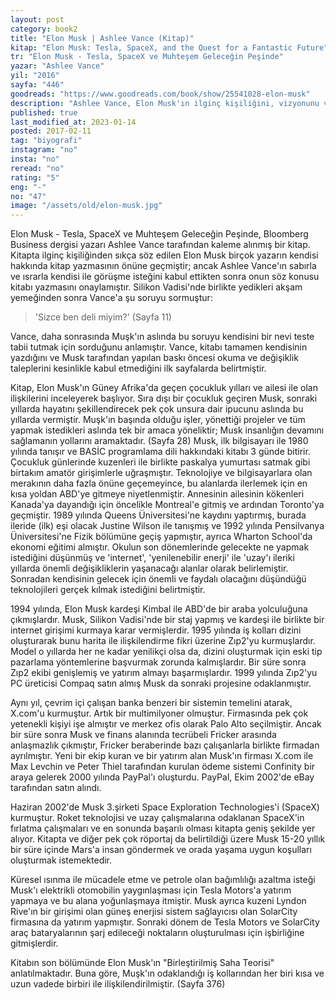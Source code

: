 ```yaml
---
layout: post  
category: book2  
title: "Elon Musk | Ashlee Vance (Kitap)"  
kitap: "Elon Musk: Tesla, SpaceX, and the Quest for a Fantastic Future"  
tr: "Elon Musk - Tesla, SpaceX ve Muhteşem Geleceğin Peşinde"  
yazar: "Ashlee Vance"  
yil: "2016"  
sayfa: "446"  
goodreads: "https://www.goodreads.com/book/show/25541028-elon-musk"
description: "Ashlee Vance, Elon Musk'ın ilginç kişiliğini, vizyonunu ve Tesla, SpaceX gibi girişimlerini anlatıyor."
published: true
last_modified_at: 2023-01-14
posted: 2017-02-11
tag: "biyografi"
instagram: "no"
insta: "no"
reread: "no"
rating: "5"
eng: "-"
no: "47"
image: "/assets/old/elon-musk.jpg"
---
```


Elon Musk - Tesla, SpaceX ve Muhteşem Geleceğin Peşinde, Bloomberg Business dergisi yazarı Ashlee Vance tarafından kaleme alınmış bir kitap. Kitapta ilginç kişiliğinden sıkça söz edilen Elon Musk birçok yazarın kendisi hakkında kitap yazmasının önüne geçmiştir; ancak Ashlee Vance'ın sabırla ve ısrarla kendisi ile görüşme isteğini kabul ettikten sonra onun söz konusu kitabı yazmasını onaylamıştır. Silikon Vadisi'nde birlikte yedikleri akşam yemeğinden sonra Vance'a şu soruyu sormuştur:  
  
> 'Sizce ben deli miyim?' (Sayfa 11)  
  
Vance, daha sonrasında Muşk'ın aslında bu soruyu kendisini bir nevi teste tabii tutmak için sorduğunu anlamıştır. Vance, kitabı tamamen kendisinin yazdığını ve Musk tarafından yapılan baskı öncesi okuma ve değişiklik taleplerini kesinlikle kabul etmediğini ilk sayfalarda belirtmiştir.  
 
Kitap, Elon Musk'ın Güney Afrika'da geçen çocukluk yılları ve ailesi ile olan ilişkilerini inceleyerek başlıyor. Sıra dışı bir çocukluk geçiren Musk, sonraki yıllarda hayatını şekillendirecek pek çok unsura dair ipucunu aslında bu yıllarda vermiştir. Muşk'ın başında olduğu işler, yönettiği projeler ve tüm yapmak istedikleri aslında tek bir amaca yöneliktir; Musk insanlığın devamını sağlamanın yollarını aramaktadır. (Sayfa 28) Musk, ilk bilgisayarı ile 1980 yılında tanışır ve BASİC programlama dili hakkındaki kitabı 3 günde bitirir. Çocukluk günlerinde kuzenleri ile birlikte paskalya yumurtası satmak gibi birtakım amatör girişimlerle uğraşmıştır. Teknolojiye ve bilgisayarlara olan merakının daha fazla önüne geçemeyince, bu alanlarda ilerlemek için en kısa yoldan ABD'ye gitmeye niyetlenmiştir. Annesinin ailesinin kökenleri Kanada'ya dayandığı için öncelikle Montreal'e gitmiş ve ardından Toronto'ya geçmiştir. 1989 yılında Queens Üniversitesi'ne kaydını yaptırmış, burada ileride (ilk) eşi olacak Justine Wilson ile tanışmış ve 1992 yılında Pensilvanya Üniversitesi'ne Fizik bölümüne geçiş yapmıştır, ayrıca Wharton School'da ekonomi eğitimi almıştır. Okulun son dönemlerinde gelecekte ne yapmak istediğini düşünmüş ve 'internet', 'yenilenebilir enerji' ile 'uzay'ı ileriki yıllarda önemli değişikliklerin yaşanacağı alanlar olarak belirlemiştir. Sonradan kendisinin gelecek için önemli ve faydalı olacağını düşündüğü teknolojileri gerçek kılmak istediğini belirtmiştir.  
  
1994 yılında, Elon Musk kardeşi Kimbal ile ABD'de bir araba yolculuğuna çıkmışlardır. Musk, Silikon Vadisi'nde bir staj yapmış ve kardeşi ile birlikte bir internet girişimi kurmaya karar vermişlerdir. 1995 yılında iş kolları dizini oluşturarak bunu harita ile ilişkilendirme fikri üzerine Zıp2'yu kurmuşlardır. Model o yıllarda her ne kadar yenilikçi olsa da, dizini oluşturmak için eski tip pazarlama yöntemlerine başvurmak zorunda kalmışlardır. Bir süre sonra Zıp2 ekibi genişlemiş ve yatırım almayı başarmışlardır. 1999 yılında Zıp2'yu PC üreticisi Compaq satın almış Musk da sonraki projesine odaklanmıştır.  
  
Aynı yıl, çevrim içi çalışan banka benzeri bir sistemin temelini atarak, X.com'u kurmuştur. Artık bir multimilyoner olmuştur. Firmasında pek çok yetenekli kişiyi işe almıştır ve merkez ofis olarak Palo Alto seçilmiştir. Ancak bir süre sonra Musk ve finans alanında tecrübeli Fricker arasında anlaşmazlık çıkmıştır, Fricker beraberinde bazı çalışanlarla birlikte firmadan ayrılmıştır. Yeni bir ekip kuran ve bir yatırım alan Musk'ın firması X.com ile Max Levchin ve Peter Thiel tarafından kurulan ödeme sistemi Confinity bir araya gelerek 2000 yılında PayPal'ı oluşturdu. PayPal, Ekim 2002'de eBay tarafından satın alındı.  
  
Haziran 2002'de Musk 3.şirketi Space Exploration Technologies'i (SpaceX) kurmuştur. Roket teknolojisi ve uzay çalışmalarına odaklanan SpaceX'in fırlatma çalışmaları ve en sonunda başarılı olması kitapta geniş şekilde yer alıyor. Kitapta ve diğer pek çok röportaj da belirtildiği üzere Musk 15-20 yıllık bir süre içinde Mars'a insan göndermek ve orada yaşama uygun koşulları oluşturmak istemektedir.  
  
Küresel ısınma ile mücadele etme ve petrole olan bağımlılığı azaltma isteği Musk'ı elektrikli otomobilin yaygınlaşması için Tesla Motors'a yatırım yapmaya ve bu alana yoğunlaşmaya itmiştir. Musk ayrıca kuzeni Lyndon Rive'ın bir girişimi olan güneş enerjisi sistem sağlayıcısı olan SolarCity firmasına da yatırım yapmıştır. Sonraki dönem de Tesla Motors ve SolarCity araç bataryalarının şarj edileceği noktaların oluşturulması için işbirliğine gitmişlerdir.  
  
Kitabın son bölümünde Elon Musk'ın "Birleştirilmiş Saha Teorisi" anlatılmaktadır. Buna göre, Muşk'ın odaklandığı iş kollarından her biri kısa ve uzun vadede birbiri ile ilişkilendirilmiştir. (Sayfa 376)  
  
